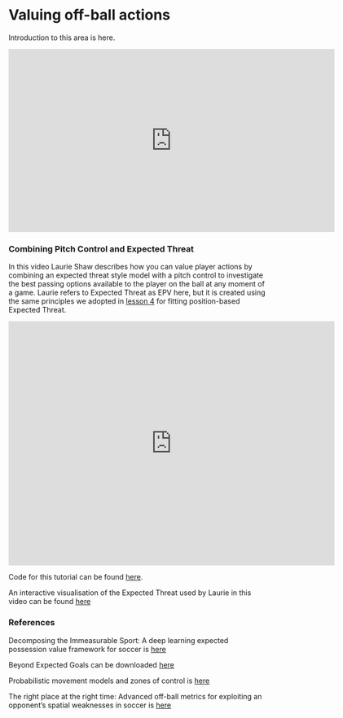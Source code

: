 Valuing off-ball actions
========================

Introduction to this area is here.

<iframe width="640" height="360" src="https://www.youtube.com/embed/SJTa_qdGC5A" title="YouTube video player" frameborder="0" allow="accelerometer; autoplay; clipboard-write; encrypted-media; gyroscope; picture-in-picture" allowfullscreen></iframe>


### Combining Pitch Control and Expected Threat

In this video Laurie Shaw describes how you can value player actions by combining an expected threat style 
model with a pitch control to investigate the best passing options available to the player on 
the ball at any moment of a game. Laurie refers to Expected Threat as EPV here, but it is created using the same 
principles we adopted in [lesson 4](../lesson4/xTPos.md) for fitting position-based Expected Threat.

<iframe width="640" height="480" src="https://www.youtube.com/embed/KXSLKwADXKI" title="YouTube video player" frameborder="0" allow="accelerometer; autoplay; clipboard-write; encrypted-media; gyroscope; picture-in-picture" allowfullscreen></iframe>

Code for this tutorial can be found [here](https://github.com/Friends-of-Tracking-Data-FoTD/LaurieOnTracking).

An interactive visualisation of the Expected Threat used by Laurie in this video can be found [here](https://chart-studio.plotly.com/~laurieshaw/71/#/)

### References 

Decomposing the Immeasurable Sport: A deep learning expected possession value framework for soccer is [here](http://www.lukebornn.com/papers/fernandez_sloan_2019.pdf)

Beyond Expected Goals can be downloaded [here](https://www.researchgate.net/profile/William-Spearman/publication/327139841_Beyond_Expected_Goals/links/5b7c3023a6fdcc5f8b5932f7/Beyond-Expected-Goals.pdf)

Probabilistic movement models and zones of control is [here](https://link.springer.com/article/10.1007/s10994-018-5725-1)

The right place at the right time: Advanced off-ball metrics for exploiting an opponent&rsquo;s spatial weaknesses in soccer is [here](https://www.sloansportsconference.com/research-papers/the-right-place-at-the-right-time-advanced-off-ball-metrics-for-exploiting-an-opponents-spatial-weakenesses-in-soccer)


